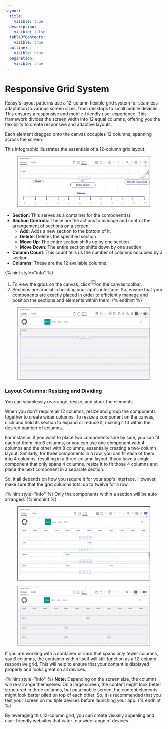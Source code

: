 ```yaml
---
layout:
  title:
    visible: true
  description:
    visible: false
  tableOfContents:
    visible: true
  outline:
    visible: true
  pagination:
    visible: true
---
```


# Responsive Grid System

Reasy's layout patterns use a 12-column flexible grid system for seamless adaptation to various screen sizes, from desktops to small mobile devices. This ensures a responsive and mobile-friendly user experience. This framework divides the screen width into 12 equal columns, offering you the flexibility to create responsive and adaptive layouts.&#x20;

Each element dragged onto the canvas occupies 12 columns, spanning across the screen.

This infographic illustrates the essentials of a 12-column grid layout.

<figure><img src="../../../.gitbook/assets/12-column grid - Anatomy.png" alt=""><figcaption></figcaption></figure>

* **Section**: This serves as a container for the component(s).
* **Section Controls**: These are the actions to manage and control the arrangement of sections on a screen.
  * **Add**: Adds a new section to the bottom of it.
  * **Delete**: Deletes the specified section
  * **Move Up**: The entire section shifts up by one section
  * **Move Down**: The entire section shifts down by one section
* **Column Count**: This count tells us the number of columns occupied by a section.
* **Columns**: These are the 12 available columns.

{% hint style="info" %}
1. &#x20;To view the grids on the canvas, click![](<../../../.gitbook/assets/image (5).png>)on the canvas toolbar.
2. Sections are crucial in building your app's interface. So, ensure that your components are exactly placed in order to efficiently manage and position the sections and elements within them.
{% endhint %}

<figure><img src="../../../.gitbook/assets/image (6).png" alt=""><figcaption></figcaption></figure>

### Layout Columns: Resizing and Dividing&#x20;

You can seamlessly rearrange, resize, and stack the elements.&#x20;

When you don't require all 12 columns, resize and group the components together to create wider columns. To resize a component on the canvas, click and hold its section to expand or reduce it, making it fit within the desired number of columns.&#x20;

For instance, if you want to place two components side by side, you can fit each of them into 6 columns, or you can use one component with 4 columns and the other with 8 columns, essentially creating a two-column layout. Similarly, for three components in a row, you can fit each of them into 4 columns, resulting in a three-column layout. If you have a single component that only spans 4 columns, resize it to fit those 4 columns and place the next component in a separate section.

So, it all depends on how you require it for your app's interface. However, make sure that the grid columns total up to twelve for a row.

{% hint style="info" %}
Only the components within a section will be auto arranged.
{% endhint %}

<figure><img src="../../../.gitbook/assets/image (9).png" alt=""><figcaption></figcaption></figure>

<figure><img src="../../../.gitbook/assets/image (10).png" alt=""><figcaption></figcaption></figure>

If you are working with a container or card that spans only fewer columns, say 6 columns, the container within itself will still function as a 12-column responsive grid. This will help to ensure that your content is displayed properly and looks great on all devices.

{% hint style="info" %}
**Note:** Depending on the screen size, the columns will re-arrange themselves: On a large screen, the content might look better structured in three columns, but on a mobile screen, the content elements might look better piled on top of each other. So, it is recommended that you test your screen on multiple devices before launching your app.
{% endhint %}

By leveraging this 12-column grid, you can create visually appealing and user-friendly websites that cater to a wide range of devices.
